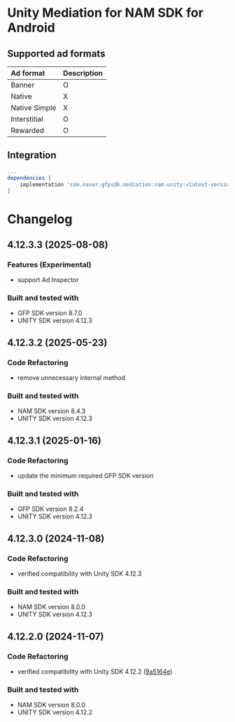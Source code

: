 # Unity Mediation for NAM SDK for Android

## Supported ad formats

| Ad format     | Description |
|:--------------|:------------|
| Banner        | O           |
| Native        | X           |
| Native Simple | X           |
| Interstitial  | O           |
| Rewarded      | O           |

## Integration

```gradle
...
dependencies {
    implementation 'com.naver.gfpsdk.mediation:nam-unity:<latest-version>'  
}
```

# Changelog
## 4.12.3.3 (2025-08-08)

### Features (Experimental)
* support Ad Inspector

### Built and tested with
- GFP SDK version 8.7.0
- UNITY SDK version 4.12.3

## 4.12.3.2 (2025-05-23)
### Code Refactoring
* remove unnecessary internal method

### Built and tested with
- NAM SDK version 8.4.3
- UNITY SDK version 4.12.3

## 4.12.3.1 (2025-01-16)
### Code Refactoring
* update the minimum required GFP SDK version

### Built and tested with
- GFP SDK version 8.2.4
- UNITY SDK version 4.12.3

## 4.12.3.0 (2024-11-08)

### Code Refactoring

* verified compatibility with Unity SDK 4.12.3 

### Built and tested with
- NAM SDK version 8.0.0
- UNITY SDK version 4.12.3

## 4.12.2.0 (2024-11-07)

### Code Refactoring

* verified compatibility with Unity SDK 4.12.2 ([9a5164e](https://oss.navercorp.com/da-ssp-app-sdk/naver_sdk_aos/commit/9a5164e985c98f18054b6252bc0c0b077cc5bfd6))

### Built and tested with
- NAM SDK version 8.0.0
- UNITY SDK version 4.12.2